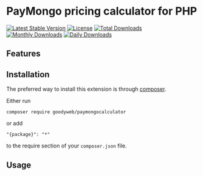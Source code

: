 PayMongo pricing calculator for PHP
=============
[![Latest Stable Version](https://poser.pugx.org/{package}/v/stable)](https://packagist.org/packages/{package})
[![License](https://poser.pugx.org/{package}/license)](https://packagist.org/packages/{package})
[![Total Downloads](https://poser.pugx.org/{package}/downloads)](https://packagist.org/packages/{package})
[![Monthly Downloads](https://poser.pugx.org/{package}/d/monthly)](https://packagist.org/packages/{package})
[![Daily Downloads](https://poser.pugx.org/{package}/d/daily)](https://packagist.org/packages/{package})

Features
------------


Installation
------------

The preferred way to install this extension is through [composer](http://getcomposer.org/download/).

Either run

```
composer require goodyweb/paymongocalculator
```

or add

```
"{package}": "*"
```

to the require section of your `composer.json` file.


Usage
-----
